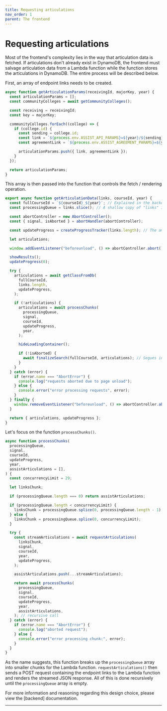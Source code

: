 ```yaml
---
title: Requesting articulations
nav_order: 1
parent: The frontend
---
```


# Requesting articulations

Most of the frontend's complexity lies in the way that articulation data is fetched. If articulations don't already exist in DynamoDB, the frontend must salvage articulation data from a Lambda function while the function stores the articulations in DynamoDB. The entire process will be described below.

First, an array of endpoint links needs to be created.

```js
async function getArticulationParams(receivingId, majorKey, year) {
  const articulationParams = [];
  const communityColleges = await getCommunityColleges();

  const receiving = receivingId;
  const key = majorKey;

  communityColleges.forEach((college) => {
    if (college.id) {
      const sending = college.id;
      const link = `${process.env.ASSIST_API_PARAMS}=${year}/${sending}/to/${receiving}/Major/${key}`;
      const agreementLink = `${process.env.ASSIST_AGREEMENT_PARAMS}=${year}&institution=${sending}&agreement=${receiving}&agreementType=to&view=agreement&viewBy=major&viewSendingAgreements=false&viewByKey=${year}/${sending}/to/${receiving}/Major/${key}`;

      articulationParams.push({ link, agreementLink });
    }
  });

  return articulationParams;
}
```

This array is then passed into the function that controls the fetch / rendering operation.

```js
export async function getArticulationData(links, courseId, year) {
  const fullCourseId = `${courseId}_${year}`; // Explained in the backend docs.
  const processingQueue = links.slice(); // A shallow copy of "links" is needed for the progress tracker.

  const abortController = new AbortController();
  const { signal, isAborted } = abortHandler(abortController);

  const updateProgress = createProgressTracker(links.length); // The amount of California Community Colleges may differ in the future.

  let articulations;

  window.addEventListener("beforeunload", () => abortController.abort());

  showResults();
  updateProgress(0);

  try {
    articulations = await getClassFromDb(
      fullCourseId,
      links.length,
      updateProgress,
    );

    if (!articulations) {
      articulations = await processChunks(
        processingQueue,
        signal,
        courseId,
        updateProgress,
        year,
      );

      hideLoadingContainer();

      if (!isAborted) {
        await finalizeSearch(fullCourseId, articulations); // Segues into the backend docs.
      }
    }
  } catch (error) {
    if (error.name === "AbortError") {
      console.log("requests aborted due to page unload");
    } else {
      console.error("error processing requests", error);
    }
  } finally {
    window.removeEventListener("beforeunload", () => abortController.abort());
  }

  return { articulations, updateProgress };
}
```

Let's focus on the function ```processChunks()```.

```js
async function processChunks(
  processingQueue,
  signal,
  courseId,
  updateProgress,
  year,
  assistArticulations = [],
) {
  const concurrencyLimit = 29;

  let linksChunk;

  if (processingQueue.length === 0) return assistArticulations;

  if (processingQueue.length < concurrencyLimit) {
    linksChunk = processingQueue.splice(0, processingQueue.length - 1);
  } else {
    linksChunk = processingQueue.splice(0, concurrencyLimit);
  }

  try {
    const streamArticulations = await requestArticulations(
      linksChunk,
      signal,
      courseId,
      year,
      updateProgress,
    );

    assistArticulations.push(...streamArticulations);

    return await processChunks(
      processingQueue,
      signal,
      courseId,
      updateProgress,
      year,
      assistArticulations,
    ); // recursive call
  } catch (error) {
    if (error.name === "AbortError") {
      console.log("aborted request");
    } else {
      console.error("error processing chunk:", error);
    }
  }
}
```

As the name suggests, this function breaks up the ```processingQueue``` array into smaller chunks for the Lambda function. ```requestArticulations()``` then sends a POST request containing the endpoint links to the Lambda function and renders the streamed JSON response. All of this is done recursively until the ```processingQueue``` array is empty.

For more information and reasoning regarding this design choice, please view the [backend] documentation.

----
